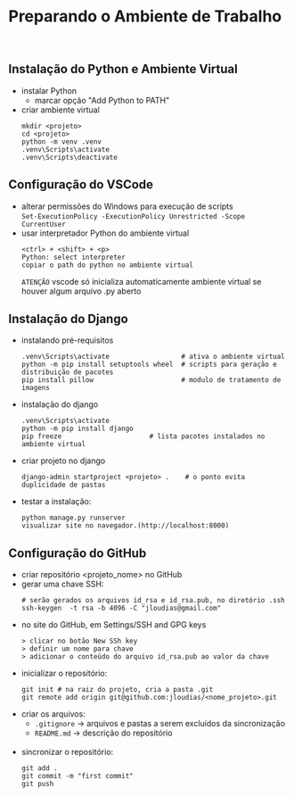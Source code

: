 # Preparando o Ambiente de Trabalho
<br>

## Instalação do Python e Ambiente Virtual
- instalar Python
  - marcar opção "Add Python to PATH"
- criar ambiente virtual
    ```
    mkdir <projeto> 
    cd <projeto>
    python -m venv .venv  
    .venv\Scripts\activate 
    .venv\Scripts\deactivate 
    ```
## Configuração do VSCode
- alterar permissões do Windows para execução de scripts<br>
`Set-ExecutionPolicy -ExecutionPolicy Unrestricted -Scope CurrentUser`
- usar interpretador Python do ambiente virtual
    ```
    <ctrl> + <shift> + <p> 
    Python: select interpreter
    copiar o path do python no ambiente virtual
    ```
  `ATENÇÃO` vscode só inicializa automaticamente ambiente virtual se houver algum arquivo .py aberto 

## Instalação do Django
- instalando pré-requisitos
    ```
    .venv\Scripts\activate                  # ativa o ambiente virtual
    python -m pip install setuptools wheel  # scripts para geração e distribuição de pacotes
    pip install pillow                      # modulo de tratamento de imagens
    ```
- instalação do django 
    ```
    .venv\Scripts\activate 
    python -m pip install django
    pip freeze                      # lista pacotes instalados no ambiente virtual
    ```
- criar projeto no django
    ```
    django-admin startproject <projeto> .    # o ponto evita duplicidade de pastas
    ```
- testar a instalação:
    ```
    python manage.py runserver
    visualizar site no navegador.(http://localhost:8000)
    ```

## Configuração do GitHub
- criar repositório <projeto_nome> no GitHub
- gerar uma chave SSH:
    ```
    # serão gerados os arquivos id_rsa e id_rsa.pub, no diretório .ssh
    ssh-keygen  -t rsa -b 4096 -C "jloudias@gmail.com"
    ```
- no site do GitHub, em Settings/SSH and GPG keys
    ```
    > clicar no botão New SSh key
    > definir um nome para chave
    > adicionar o conteúdo do arquivo id_rsa.pub ao valor da chave
    ```
- inicializar o repositório:
    ```
    git init # na raiz do projeto, cria a pasta .git
    git remote add origin git@github.com:jloudias/<nome_projeto>.git	
    ```
- criar os arquivos: 
  - `.gitignore` -> arquivos e pastas a serem excluídos da sincronização
  - `README.md`  -> descrição do repositório
<br> <br>
- sincronizar o repositório:
    ```
    git add .
    git commit -m "first commit"
    git push
    ```

	
